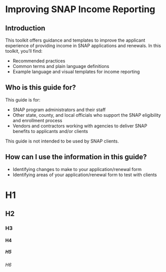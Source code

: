 # Improving SNAP Income Reporting

## Introduction 
This toolkit offers guidance and templates to improve the applicant experience of providing income in SNAP applications and renewals. In this toolkit, you’ll find: 
* Recommended practices 
* Common terms and plain language definitions 
* Example language and visual templates for income reporting 

## Who is this guide for? 
This guide is for: 
* SNAP program administrators and their staff 
* Other state, county, and local officials who support the SNAP eligibility and enrollment process 
* Vendors and contractors working with agencies to deliver SNAP benefits to applicants and/or clients 

This guide is not intended to be used by SNAP clients. 

## How can I use the information in this guide? 
* Identifying changes to make to your application/renewal form
* Identifying areas of your application/renewal form to test with clients

# H1
## H2
### H3
#### H4
##### H5
###### H6
